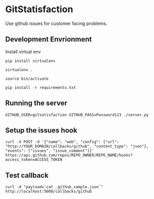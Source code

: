 # GitStatisfaction

Use github issues for customer facing problems.

## Development Envrionment

Install virtual env

    pip install virtualenv

    virtualenv .

    source bin/activate

    pip install -r requirements.txt

## Running the server

    GITHUB_USER=gitsatisfaction GITHUB_PASS=Password123 ./server.py

## Setup the issues hook

    curl -X POST -d '{"name": "web", "config": {"url": "http://YOUR_DOMAIN/callbacks/github", "content_type": "json"}, "events": ["issues", "issue_comment"]}'  https://api.github.com/repos/REPO_OWNER/REPO_NAME/hooks?access_token=ACCESS_TOKEN 

## Test callback

    curl -d "payload=`cat _github_sample.json`" http://localhost:5000/callbacks/github



